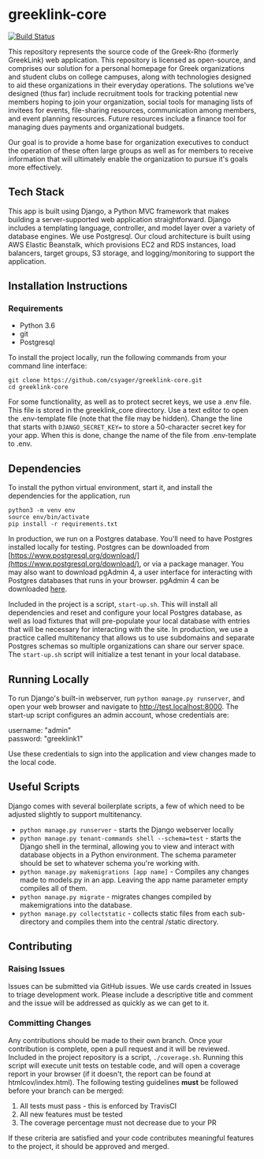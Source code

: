 # greeklink-core  
[![Build Status](https://travis-ci.com/csyager/greeklink-core.svg?branch=master)](https://travis-ci.com/csyager/greeklink-core)

This repository represents the source code of the Greek-Rho (formerly GreekLink) web application.  This repository is licensed as open-source, and comprises our solution for a personal homepage for Greek organizations and student clubs on college campuses, along with technologies designed to aid these organizations in their everyday operations.  The solutions we've designed (thus far) include recruitment tools for tracking potential new members hoping to join your organization, social tools for managing lists of invitees for events, file-sharing resources, communication among members, and event planning resources.  Future resources include a finance tool for managing dues payments and organizational budgets.  

Our goal is to provide a home base for organization executives to conduct the operation of these often large groups as well as for members to receive information that will ultimately enable the organization to pursue it's goals more effectively.

## Tech Stack
This app is built using Django, a Python MVC framework that makes building a server-supported web application straightforward.  Django includes a templating language, controller, and model layer over a variety of database engines.  We use Postgresql.  Our cloud architecture is built using AWS Elastic Beanstalk, which provisions EC2 and RDS instances, load balancers, target groups, S3 storage, and logging/monitoring to support the application.

## Installation Instructions
### Requirements
* Python 3.6
* git
* Postgresql

To install the project locally, run the following commands from your command line interface:
```
git clone https://github.com/csyager/greeklink-core.git
cd greeklink-core
```
For some functionality, as well as to protect secret keys, we use a .env file.  This file is stored in the greeklink_core directory.  Use a text editor to open the .env-template file (note that the file may be hidden).  Change the line that starts with `DJANGO_SECRET_KEY=` to store a 50-character secret key for your app.  When this is done, change the name of the file from .env-template to .env.

## Dependencies
To install the python virtual environment, start it, and install the dependencies for the application, run
```
python3 -m venv env
source env/bin/activate
pip install -r requirements.txt
```

In production, we run on a Postgres database.  You'll need to have Postgres installed locally for testing.  Postgres can be downloaded from [https://www.postgresql.org/download/](https://www.postgresql.org/download/), or via a package manager.  You may also want to download pgAdmin 4, a user interface for interacting with Postgres databases that runs in your browser.  pgAdmin 4 can be downloaded [here](https://www.pgadmin.org/download/).

Included in the project is a script, `start-up.sh`.  This will install all dependencies and reset and configure your local Postgres database, as well as load fixtures that will pre-populate your local database with entries that will be necessary for interacting with the site.  In production, we use a practice called multitenancy that allows us to use subdomains and separate Postgres schemas so multiple organizations can share our server space.  The `start-up.sh` script will initialize a test tenant in your local database.

## Running Locally

To run Django's built-in webserver, run `python manage.py runserver`, and open your web browser and navigate to http://test.localhost:8000.  The start-up script configures an admin account, whose credentials are:  

username: "admin"  
password: "greeklink1"

Use these credentials to sign into the application and view changes made to the local code.

## Useful Scripts

Django comes with several boilerplate scripts, a few of which need to be adjusted slightly to support multitenancy.

* `python manage.py runserver` - starts the Django webserver locally
* `python manage.py tenant-commands shell --schema=test` - starts the Django shell in the terminal, allowing you to view and interact with database objects in a Python environment.  The schema parameter should be set to whatever schema you're working with.
* `python manage.py makemigrations [app name]` - Compiles any changes made to models.py in an app.  Leaving the app name parameter empty compiles all of them.
* `python manage.py migrate` - migrates changes compiled by makemigrations into the database.
* `python manage.py collectstatic` - collects static files from each sub-directory and compiles them into the central /static directory.

## Contributing

### Raising Issues
Issues can be submitted via GitHub issues.  We use cards created in Issues to triage development work.  Please include a descriptive title and comment and the issue will be addressed as quickly as we can get to it.

### Committing Changes
Any contributions should be made to their own branch.  Once your contribution is complete, open a pull request and it will be reviewed.  Included in the project repository is a script, `./coverage.sh`.  Running this script will execute unit tests on testable code, and will open a coverage report in your browser (if it doesn't, the report can be found at htmlcov/index.html).  The following testing guidelines **must** be followed before your branch can be merged:
1. All tests must pass - this is enforced by TravisCI
2. All new features must be tested
3. The coverage percentage must not decrease due to your PR

If these criteria are satisfied and your code contributes meaningful features to the project, it should be approved and merged.
